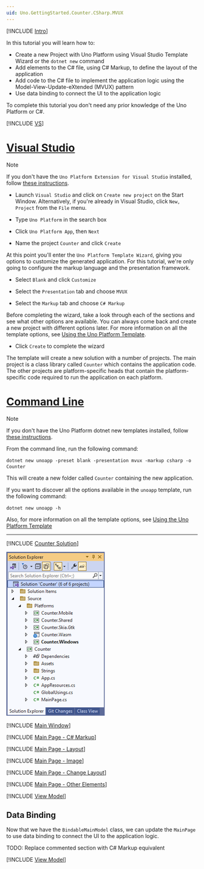 ```yaml
---
uid: Uno.GettingStarted.Counter.CSharp.MVUX
---
```


[!INCLUDE [Intro](include-intro.md)]

In this tutorial you will learn how to:

- Create a new Project with Uno Platform using Visual Studio Template Wizard or the `dotnet new` command
- Add elements to the C# file, using C# Markup, to define the layout of the application
- Add code to the C# file to implement the application logic using the Model-View-Update-eXtended (MVUX) pattern
- Use data binding to connect the UI to the application logic

To complete this tutorial you don't need any prior knowledge of the Uno Platform or C#. 

[!INCLUDE [VS](include-create.md)]

# [Visual Studio](#tab/vs)

> [!NOTE] 
> If you don't have the `Uno Platform Extension for Visual Studio` installed, follow [these instructions](xref:Uno.GetStarted.vs2022).

- Launch `Visual Studio` and click on `Create new project` on the Start Window. Alternatively, if you're already in Visual Studio, click `New, Project` from the `File` menu.

- Type `Uno Platform` in the search box

- Click `Uno Platform App`, then `Next`

- Name the project `Counter` and click `Create`

At this point you'll enter the `Uno Platform Template Wizard`, giving you options to customize the generated application. For this tutorial, we're only going to configure the markup language and the presentation framework.

- Select `Blank` and click `Customize`

- Select the `Presentation` tab and choose `MVUX`

- Select the `Markup` tab and choose `C# Markup`

Before completing the wizard, take a look through each of the sections and see what other options are available. You can always come back and create a new project with different options later. For more information on all the template options, see [Using the Uno Platform Template](xref:Uno.GettingStarted.UsingWizard).

- Click `Create` to complete the wizard

The template will create a new solution with a number of projects. The main project is a class library called `Counter` which contains the application code. The other projects are platform-specific heads that contain the platform-specific code required to run the application on each platform.


# [Command Line](#tab/cli)

> [!NOTE] 
> If you don't have the Uno Platform dotnet new templates installed, follow [these instructions](xref:Uno.GetStarted.dotnet-new).

From the command line, run the following command:

```
dotnet new unoapp -preset blank -presentation mvux -markup csharp -o Counter
```



This will create a new folder called `Counter` containing the new application.

If you want to discover all the options available in the `unoapp` template, run the following command:

```
dotnet new unoapp -h
```

Also, for more information on all the template options, see [Using the Uno Platform Template](xref:Uno.GettingStarted.UsingWizard)


---

[!INCLUDE [Counter Solution](include-solution.md)]


![Counter Solution](Assets/counter-solution-csharp.png) 

[!INCLUDE [Main Window](include-mainwindow.md)]

[!INCLUDE [Main Page - C# Markup](include-mainpage-csharp.md)]

[!INCLUDE [Main Page - Layout](include-mainpage-layout.md)]

[!INCLUDE [Main Page - Image](include-mainpage-image-csharp.md)]

[!INCLUDE [Main Page - Change Layout](include-mainpage-change-layout.md)]

[!INCLUDE [Main Page - Other Elements](include-mainpage-elements-csharp.md)]

[!INCLUDE [View Model](include-mvux.md)]


## Data Binding

Now that we have the `BindableMainModel` class, we can update the `MainPage` to use data binding to connect the UI to the application logic.

TODO: Replace commented section with C# Markup equivalent

<!-- - Add a `DataContext` element to the `Page` element in the `MainPage.xaml` file.

    ```xml
    <Page.DataContext>
        <local:BindableMainModel />
    </Page.DataContext>
    ```

- Update the `TextBlock` by removing the `Text` attribute, replacing it with two `Run` elements, and binding the `Text` property of the second `Run` element to the `Count` property of the `BindableMainModel`.

    ```xml
    <TextBlock
        Margin="12"
        HorizontalAlignment="Center"
        TextAlignment="Center">
        <Run Text="Counter: " /><Run Text="{Binding Count}" />
    </TextBlock>
    ```
- Update the `TextBox` by binding the `Text` property to the `Step` property of the `BindableMainModel`. The Mode of the binding is set to `TwoWay` so that the `Step` property is updated when the user changes the value in the `TextBox`.

    ```xml
    <TextBox Margin="12"
            HorizontalAlignment="Center"
            PlaceholderText="Step Size"
            Text="{Binding Step, Mode=TwoWay}"
            TextAlignment="Center" />
    ```

- Update the `Button` to add a `Command` attribute that is bound to the `IncrementCommand` property of the `BindableMainModel`.

    ```xml
    <Button Margin="12"
            HorizontalAlignment="Center"
            Command="{Binding IncrementCommand}"
            Content="Increment Counter by Step Size" />
    ```

The final code for `MainPage.xaml` should look like this:

```xml
<Page x:Class="Counter.MainPage"
      xmlns="http://schemas.microsoft.com/winfx/2006/xaml/presentation"
      xmlns:x="http://schemas.microsoft.com/winfx/2006/xaml"
      xmlns:local="using:Counter"
      Background="{ThemeResource ApplicationPageBackgroundThemeBrush}">
  <Page.DataContext>
    <local:BindableMainModel />
  </Page.DataContext>
  <StackPanel VerticalAlignment="Center">
    <Image Width="150"
           Height="150"
           Margin="12"
           HorizontalAlignment="Center"
           Source="Assets/logo.png" />

    <TextBox Margin="12"
             HorizontalAlignment="Center"
             PlaceholderText="Step Size"
             Text="{Binding Step, Mode=TwoWay}"
             TextAlignment="Center" />

    <TextBlock Margin="12"
               HorizontalAlignment="Center"
               TextAlignment="Center">
			<Run Text="Counter: " /><Run Text="{Binding Count}" />
    </TextBlock>

    <Button Margin="12"
            HorizontalAlignment="Center"
            Command="{Binding IncrementCommand}"
            Content="Increment Counter by Step Size" />
  </StackPanel>
</Page>
``` -->
[!INCLUDE [View Model](include-wrap.md)]




